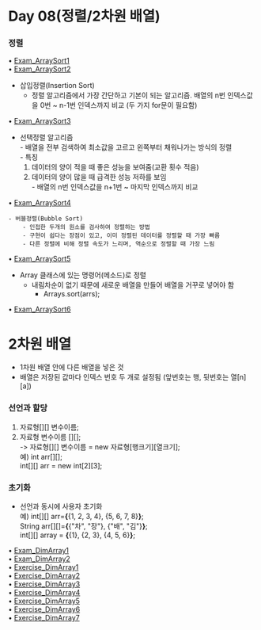 # Day 08(정렬/2차원 배열)  

### 정렬  
• [Exam_ArraySort1](https://github.com/icici0093/KH_Study/blob/main/code/Exam_ArraySort1.java)  
• [Exam_ArraySort2](https://github.com/icici0093/KH_Study/blob/main/code/Exam_ArraySort2.java)  

  - 삽입정렬(Insertion Sort)  
    - 정렬 알고리즘에서 가장 간단하고 기본이 되는 알고리즘. 배열의 n번 인덱스값을 0번 ~ n-1번 인덱스까지 비교 (두 가지 for문이 필요함)  
		
• [Exam_ArraySort3](https://github.com/icici0093/KH_Study/blob/main/code/Exam_ArraySort3.java)  

  - 선택정렬 알고리즘  
		- 배열을 전부 검색하여 최소값을 고르고 왼쪽부터 채워나가는 방식의 정렬  
		- 특징  
      1. 데이터의 양이 적을 때 좋은 성능을 보여줌(교환 횟수 적음)  			 
      2. 데이터의 양이 많을 때 급격한 성능 저하를 보임  
		- 배열의 n번 인덱스값을 n+1번 ~ 마지막 인덱스까지 비교  
    
• [Exam_ArraySort4](https://github.com/icici0093/KH_Study/blob/main/code/Exam_ArraySort4.java)  

	- 버블정렬(Bubble Sort)  
		- 인접한 두개의 원소를 검사하여 정렬하는 방법   
		- 구현이 쉽다는 장점이 있고, 이미 정렬된 데이터를 정렬할 때 가장 빠름   
		- 다른 정렬에 비해 정렬 속도가 느리며, 역순으로 정렬할 때 가장 느림  
		
• [Exam_ArraySort5](https://github.com/icici0093/KH_Study/blob/main/code/Exam_ArraySort5.java)  

  - Array 클래스에 있는 명령어(메소드)로 정렬  
    - 내림차순이 없기 때문에 새로운 배열을 만들어 배열을 거꾸로 넣어야 함  
	  - Arrays.sort(arrs);  
	  
• [Exam_ArraySort6](https://github.com/icici0093/KH_Study/blob/main/code/Exam_ArraySort6.java)  

# 2차원 배열  
  - 1차원 배열 안에 다른 배열을 넣은 것  
  - 배열은 저장된 값마다 인덱스 번호 두 개로 설정됨 (앞번호는 행, 뒷번호는 열[n][a])  

### 선언과 할당  
  1. 자료형[][] 변수이름;  
  2. 자료형 변수이름 [][];  
  -> 자료형[][] 변수이름 = new 자료형[행크기][열크기];  
  예) int arr[][];  
      int[][] arr = new int[2][3];  

### 초기화  
  - 선언과 동시에 사용자 초기화  
  예) int[][] arr=**{**{1, 2, 3, 4}, {5, 6, 7, 8}**}**;  
      String arr[][]=**{**{"차", "장"}, {"배", "김"}**}**;  
      int[][] array = **{**{1}, {2, 3}, {4, 5, 6}**}**;  
      
• [Exam_DimArray1](https://github.com/icici0093/KH_Study/blob/main/code/Exam_DimArray.java)  
• [Exam_DimArray2](https://github.com/icici0093/KH_Study/blob/main/code/Exam_DimArray2.java)  
• [Exercise_DimArray1](https://github.com/icici0093/KH_Study/blob/main/code/Exercise_DimArray1.java)  
• [Exercise_DimArray2](https://github.com/icici0093/KH_Study/blob/main/code/Exercise_DimArray2.java)  
• [Exercise_DimArray3](https://github.com/icici0093/KH_Study/blob/main/code/Exercise_DimArray3.java)  
• [Exercise_DimArray4](https://github.com/icici0093/KH_Study/blob/main/code/Exercise_DimArray4.java)  
• [Exercise_DimArray5](https://github.com/icici0093/KH_Study/blob/main/code/Exercise_DimArray5.java)  
• [Exercise_DimArray6](https://github.com/icici0093/KH_Study/blob/main/code/Exercise_DimArray6.java)  
• [Exercise_DimArray7](https://github.com/icici0093/KH_Study/blob/main/code/Exercise_DimArray7.java)  

      

  
